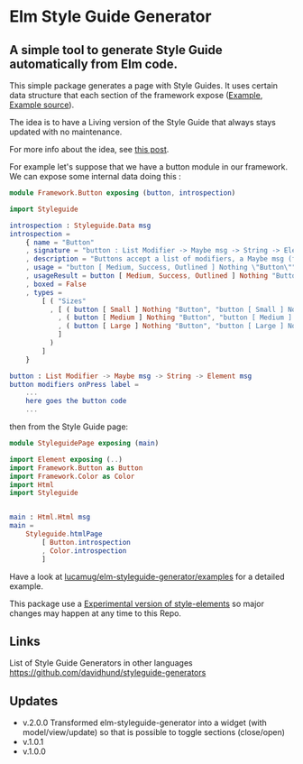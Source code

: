 # Elm Style Guide Generator

## A simple tool to generate Style Guide automatically from Elm code.

This simple package generates a page with Style Guides.
It uses certain data structure that each section of the framework expose ([Example](https://lucamug.github.io/elm-styleguide-generator/), [Example source](https://github.com/lucamug/elm-styleguide-generator/blob/master/examples/Main.elm)).

The idea is to have a Living version of the Style Guide that always stays
updated with no maintenance.

For more info about the idea, see [this post](https://medium.com/@l.mugnaini/zero-maintenance-always-up-to-date-living-style-guide-in-elm-dbf236d07522).

For example let's suppose that we have a button module in our framework.
We can expose some internal data doing this :

```elm
module Framework.Button exposing (button, introspection)

import Styleguide

introspection : Styleguide.Data msg
introspection =
    { name = "Button"
    , signature = "button : List Modifier -> Maybe msg -> String -> Element msg"
    , description = "Buttons accept a list of modifiers, a Maybe msg (for example: \"Just DoSomething\") and the text to display inside the button."
    , usage = "button [ Medium, Success, Outlined ] Nothing \"Button\""
    , usageResult = button [ Medium, Success, Outlined ] Nothing "Button"
    , boxed = False
    , types =
        [ ( "Sizes"
          , [ ( button [ Small ] Nothing "Button", "button [ Small ] Nothing \"Button\"" )
            , ( button [ Medium ] Nothing "Button", "button [ Medium ] Nothing \"Button\"" )
            , ( button [ Large ] Nothing "Button", "button [ Large ] Nothing \"Button\"" )
            ]
          )
        ]
    }

button : List Modifier -> Maybe msg -> String -> Element msg
button modifiers onPress label =
    ...
    here goes the button code
    ...
```

then from the Style Guide page:

```elm
module StyleguidePage exposing (main)

import Element exposing (..)
import Framework.Button as Button
import Framework.Color as Color
import Html
import Styleguide


main : Html.Html msg
main =
    Styleguide.htmlPage
        [ Button.introspection
        , Color.introspection
        ]
```

Have a look at [lucamug/elm-styleguide-generator/examples](https://github.com/lucamug/elm-styleguide-generator/examples) for a detailed example.

This package use a [Experimental version of style-elements](http://package.elm-lang.org/packages/mdgriffith/stylish-elephants/4.0.0) so major changes may happen at any time to this Repo.

## Links

List of Style Guide Generators in other languages
https://github.com/davidhund/styleguide-generators

## Updates

* v.2.0.0 Transformed elm-styleguide-generator into a widget (with model/view/update) so that is possible to toggle sections (close/open)
* v.1.0.1
* v.1.0.0
